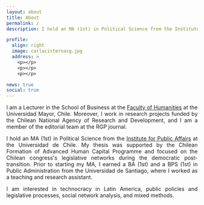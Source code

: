 ```yaml
---
layout: about
title: About
permalink: /
description: I hold an MA (1st) in Political Science from the Institute for Public Affairs at the Universidad de Chile.

profile:
  align: right
  image: carlacisternasg.jpg
  address: >
    <p></p>
    <p></p>
    <p></p>

news: true
social: true
---
```


<p align="justify">I am a Lecturer in the School of Business at the <a href="https://www.umayor.cl/um/facultades/humanidades/10000" target="_blank">Faculty of Humanities</a> at the Universidad Mayor, Chile. Moreover, I work in research projects funded by the Chilean National Agency of Research and Development, and I am a member of the editorial team at the RGP journal. </p>

<p align="justify">I hold an MA (1st) in Political Science from the <a href="http://www.inap.uchile.cl/" target="_blank">Institute for Public Affairs</a>  at the Universidad de Chile. My thesis was supported by the Chilean Formation of Advanced Human Capital Programme and focused on the Chilean congress's legislative networks during the democratic post-transition. Prior to starting my MA, I earned a BA (1st) and a BPS (1st) in Public Administration from the Universidad de Santiago, where I worked as a teaching and research assistant.</p>

<p align="justify">I am interested in technocracy in Latin America, public policies and legislative processes, social network analysis, and mixed methods.</p>
